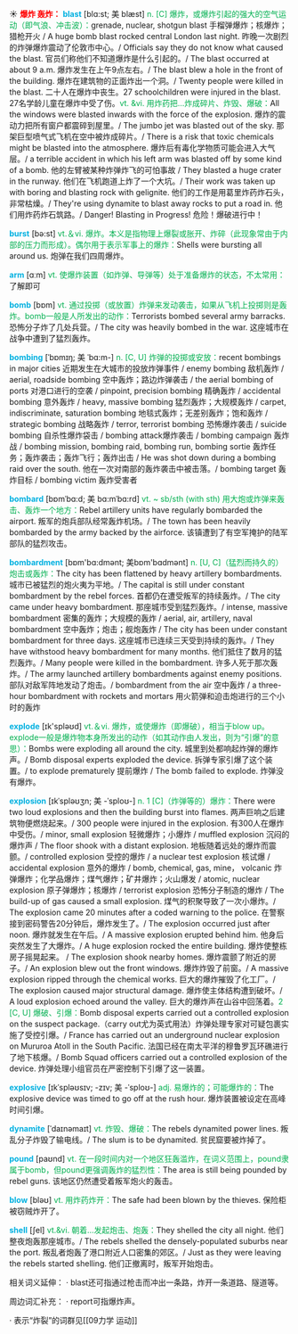 ☀ <font color="red">**爆炸 轰炸：**</font>
<font color="sky blue">**blast**</font> [blɑ:st; 美 blæst]
<font color="#00b050">n. [C] 爆炸，或爆炸引起的强大的空气运动（即气浪、冲击波）：</font>grenade, nuclear, shotgun blast 手榴弹爆炸；核爆炸；猎枪开火 / A huge bomb blast rocked central London last night. 昨晚一次剧烈的炸弹爆炸震动了伦敦市中心。/ Officials say they do not know what caused the blast. 官员们称他们不知道爆炸是什么引起的。/ The blast occurred at about 9 a.m. 爆炸发生在上午9点左右。/ The blast blew a hole in the front of the building. 爆炸在建筑物的正面炸出一个洞。/ Twenty people were killed in the blast. 二十人在爆炸中丧生。27 schoolchildren were injured in the blast. 27名学龄儿童在爆炸中受了伤。<font color="#00b050">vt. &vi. 用炸药把…炸成碎片、炸毁、爆破：</font>All the windows were blasted inwards with the force of the explosion. 爆炸的震动力把所有窗户都震碎到屋里。/ The jumbo jet was blasted out of the sky. 那架巨型喷气式飞机在空中被炸成碎片。/ There is a risk that toxic chemicals might be blasted into the atmosphere. 爆炸后有毒化学物质可能会进入大气层。/ a terrible accident in which his left arm was blasted off by some kind of a bomb. 他的左臂被某种炸弹炸飞的可怕事故 / They blasted a huge crater in the runway. 他们在飞机跑道上炸了一个大坑。/ Their work was taken up with boring and blasting rock with gelignite. 他们的工作是用葛里炸药炸石头，非常枯燥。/ They're using dynamite to blast away rocks to put a road in. 他们用炸药炸石筑路。/ Danger! Blasting in Progress! 危险！爆破进行中！

<font color="sky blue">**burst**</font> [bə:st] 
<font color="#00b050">vt.＆vi. 爆炸。本义是指物理上爆裂或胀开、炸碎（此现象常由于内部的压力而形成）。偶尔用于表示军事上的爆炸：</font>Shells were bursting all around us. 炮弹在我们四周爆炸。

<font color="sky blue">**arm**</font> [ɑːm] 
<font color="#00b050">vt. 使爆炸装置（如炸弹、导弹等）处于准备爆炸的状态，不太常用：</font>了解即可

<font color="sky blue">**bomb**</font> [bɒm] 
<font color="#00b050">vt. 通过投掷（或放置）炸弹来发动袭击，如果从飞机上投掷则是轰炸。bomb一般是人所发出的动作：</font>Terrorists bombed several army barracks. 恐怖分子炸了几处兵营。/ The city was heavily bombed in the war. 这座城市在战争中遭到了猛烈轰炸。
            
<font color="sky blue">**bombing**</font> [ˈbɒmɪŋ; 美 ˈbɑ:m-]
<font color="#00b050">n. [C, U] 炸弹的投掷或安放：</font>recent bombings in major cities 近期发生在大城市的投放炸弹事件 / enemy bombing 敌机轰炸 / aerial, roadside bombing 空中轰炸；路边炸弹袭击 / the aerial bombing of ports 对港口进行的空袭 / pinpoint, precision bombing 精确轰炸 / accidental bombing 意外轰炸 / heavy, massive bombing 猛烈轰炸；大规模轰炸 / carpet, indiscriminate, saturation bombing 地毯式轰炸；无差别轰炸；饱和轰炸 / strategic bombing 战略轰炸 / terror, terrorist bombing 恐怖爆炸袭击 / suicide bombing 自杀性爆炸袋击 / bombing attack爆炸袭击 / bombing campaign 轰炸战 / bombing mission, bombing raid, bombing run, bombing sortie 轰炸任务；轰炸袭击；轰炸飞行；轰炸出击 / He was shot down during a bombing raid over the south. 他在一次对南部的轰炸袭击中被击落。/ bombing target 轰炸目标 / bombing victim 轰炸受害者

<font color="sky blue">**bombard**</font> [bɒmˈbɑ:d; 美 bɑ:mˈbɑ:rd]
<font color="#00b050">vt. ~ sb/sth (with sth) 用大炮或炸弹来轰击、轰炸一个地方：</font>Rebel artillery units have regularly bombarded the airport. 叛军的炮兵部队经常轰炸机场。/ The town has been heavily bombarded by the army backed by the airforce. 该镇遭到了有空军掩护的陆军部队的猛烈攻击。
           
<font color="sky blue">**bombardment**</font> [bɒm'bɑ:dmənt; 美bɒm'bɑdmənt]
<font color="#00b050">n. [U, C]（猛烈而持久的）炮击或轰炸：</font>The city has been flattened by heavy artillery bombardments. 城市已被猛烈的炮火夷为平地。/ The capital is still under constant bombardment by the rebel forces. 首都仍在遭受叛军的持续轰炸。/ The city came under heavy bombardment. 那座城市受到猛烈轰炸。/ intense, massive bombardment 密集的轰炸；大规模的轰炸 / aerial, air, artillery, naval bombardment 空中轰炸；炮击；舰炮轰炸 / The city has been under constant bombardment for three days. 这座城市已连续三天受到持续的轰炸。/ They have withstood heavy bombardment for many months. 他们抵住了数月的猛烈轰炸。/ Many people were killed in the bombardment. 许多人死于那次轰炸。/ The army launched artillery bombardments against enemy positions. 部队对敌军阵地发动了炮击。/ bombardment from the air 空中轰炸 / a three-hour bombardment with rockets and mortars 用火箭弹和迫击炮进行的三个小时的轰炸

<font color="sky blue">**explode**</font> [ɪk'spləʊd] 
<font color="#00b050">vt.＆vi. 爆炸，或使爆炸（即爆破），相当于blow up。explode一般是爆炸物本身所发出的动作（如其动作由人发出，则为“引爆”的意思）：</font>Bombs were exploding all around the city. 城里到处都响起炸弹的爆炸声。/ Bomb disposal experts exploded the device. 拆弹专家引爆了这个装置。/ to explode prematurely 提前爆炸 / The bomb failed to explode. 炸弹没有爆炸。
           
<font color="sky blue">**explosion**</font> [ɪkˈspləʊʒn; 美 -ˈsploʊ-]
<font color="#00b050">n. 1 [C]（炸弹等的）爆炸：</font>There were two loud explosions and then the building burst into flames. 两声巨响之后建筑物便燃烧起来。/ 300 people were injured in the explosion. 有300人在爆炸中受伤。/ minor, small explosion 轻微爆炸；小爆炸 / muffled explosion 沉闷的爆炸声 / The floor shook with a distant explosion. 地板随着远处的爆炸而震颤。/ controlled explosion 受控的爆炸 / a nuclear test explosion 核试爆 / accidental explosion 意外的爆炸 / bomb, chemical, gas, mine， volcanic 炸弹爆炸；化学品爆炸；煤气爆炸；矿井爆炸；火山爆发 / atomic, nuclear explosion 原子弹爆炸；核爆炸 / terrorist explosion 恐怖分子制造的爆炸 / The build-up of gas caused a small explosion. 煤气的积聚导致了一次小爆炸。/ The explosion came 20 minutes after a coded warning to the police. 在警察接到密码警告20分钟后，爆炸发生了。/ The explosion occurred just after noon. 爆炸就发生在午后。/ A massive explosion erupted behind him. 他身后突然发生了大爆炸。/ A huge explosion rocked the entire building. 爆炸使整栋房子摇晃起来。 / The explosion shook nearby homes. 爆炸震颤了附近的房子。/ An explosion blew out the front windows. 爆炸炸毁了前窗。/ A massive explosion ripped through the chemical works. 巨大的爆炸摧毁了化工厂。/ The explosion caused major structural damage. 爆炸使主体结构遭到破坏。/ A loud explosion echoed around the valley. 巨大的爆炸声在山谷中回荡着。<font color="#00b050">2 [C, U] 爆破、引爆：</font>Bomb disposal experts carried out a controlled explosion on the suspect package.（carry out尤为英式用法）炸弹处理专家对可疑包裹实施了受控引爆。/ France has carried out an underground nuclear explosion on Mururoa Atoll in the South Pacific. 法国已经在南太平洋的穆鲁罗瓦环礁进行了地下核爆。/ Bomb Squad officers carried out a controlled explosion of the device. 炸弹处理小组官员在严密控制下引爆了这一装置。
           
<font color="sky blue">**explosive**</font> [ɪkˈspləʊsɪv; -zɪv; 美 -ˈsploʊ-]
<font color="#00b050">adj. 易爆炸的；可能爆炸的：</font>The explosive device was timed to go off at the rush hour. 爆炸装置被设定在高峰时间引爆。

<font color="sky blue">**dynamite**</font> [ˈdaɪnəmaɪt]
<font color="#00b050">vt. 炸毁、爆破：</font>The rebels dynamited power lines. 叛乱分子炸毁了输电线。/ The slum is to be dynamited. 贫民窟要被炸掉了。

<font color="sky blue">**pound**</font> [paʊnd] 
<font color="#00b050">vt. 在一段时间内对一个地区狂轰滥炸，在词义范围上，pound隶属于bomb，但pound更强调轰炸的猛烈性：</font>The area is still being pounded by rebel guns. 该地区仍然遭受着叛军炮火的轰击。

<font color="sky blue">**blow**</font> [bləʊ] 
<font color="#00b050">vt. 用炸药炸开：</font>The safe had been blown by the thieves. 保险柜被窃贼炸开了。
           
<font color="sky blue">**shell**</font> [ʃel]
<font color="#00b050">vt.&vi. 朝着…发起炮击、炮轰：</font>They shelled the city all night. 他们整夜炮轰那座城市。/ The rebels shelled the densely-populated suburbs near the port. 叛乱者炮轰了港口附近人口密集的郊区。/ Just as they were leaving the rebels started shelling. 他们正撤离时，叛军开始炮击。

相关词义延伸：
· blast还可指通过枪击而冲出一条路，炸开一条道路、隧道等。

周边词汇补充：
· report可指爆炸声。

· 表示“炸裂”的词群见[[09力学 运动]]
